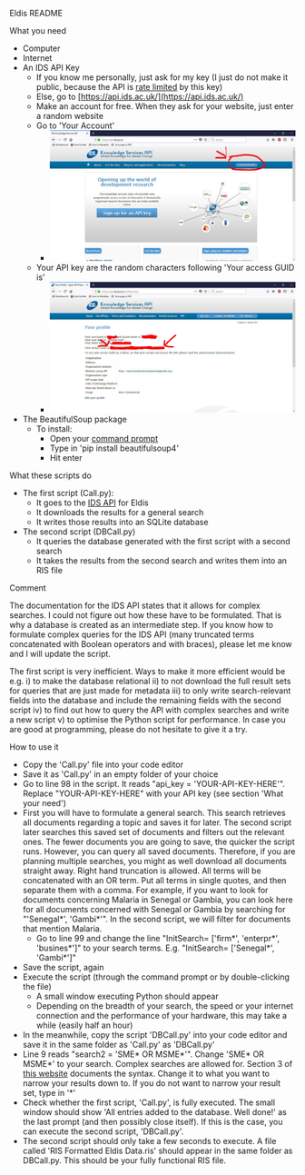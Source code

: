 

Eldis README

What you need

- Computer
- Internet
- An IDS API Key
  - If you know me personally, just ask for my key (I just do not make it public, because the API is [rate limited](https://en.wikipedia.org/wiki/Rate_limiting) by this key)
  - Else, go to [https://api.ids.ac.uk/](https://api.ids.ac.uk/)
  - Make an account for free. When they ask for your website, just enter a random website
  - Go to &#39;Your Account&#39;
    - ![alt text](https://raw.githubusercontent.com/Haay2/RIS_Exporter/Beta/For_Presentation/IDS%20API%20Your%20Account%20Button.JPG)
  - Your API key are the random characters following &#39;Your access GUID is&#39;
    - ![alt text](https://raw.githubusercontent.com/Haay2/RIS_Exporter/Beta/For_Presentation/IDS%20API%20API%20Key%20site.JPG)
- The BeautifulSoup package
  - To install:
    - Open your [command prompt](https://www.lifewire.com/how-to-open-command-prompt-2618089)
    - Type in &#39;pip install beautifulsoup4&#39;
    - Hit enter

What these scripts do

- The first script (Call.py):
  - It goes to the [IDS API](https://api.ids.ac.uk/) for Eldis
  - It downloads the results for a general search
  - It writes those results into an SQLite database
- The second script (DBCall.py)
  - It queries the database generated with the first script with a second search
  - It takes the results from the second search and writes them into an RIS file

Comment

The documentation for the IDS API states that it allows for complex searches. I could not figure out how these have to be formulated. That is why a database is created as an intermediate step. If you know how to formulate complex queries for the IDS API (many truncated terms concatenated with Boolean operators and with braces), please let me know and I will update the script.

The first script is very inefficient. Ways to make it more efficient would be e.g. i) to make the database relational ii) to not download the full result sets for queries that are just made for metadata iii) to only write search-relevant fields into the database and include the remaining fields with the second script iv) to find out how to query the API with complex searches and write a new script v) to optimise the Python script for performance. In case you are good at programming, please do not hesitate to give it a try.

How to use it

- Copy the &#39;Call.py&#39; file into your code editor
- Save it as &#39;Call.py&#39; in an empty folder of your choice
- Go to line 98 in the script. It reads &quot;api\_key = &#39;YOUR-API-KEY-HERE&#39;&quot;. Replace &quot;YOUR-API-KEY-HERE&quot; with your API key (see section &#39;What your need&#39;)
- First you will have to formulate a general search. This search retrieves all documents regarding a topic and saves it for later. The second script later searches this saved set of documents and filters out the relevant ones. The fewer documents you are going to save, the quicker the script runs. However, you can query all saved documents. Therefore, if you are planning multiple searches, you might as well download all documents straight away. Right hand truncation is allowed. All terms will be concatenated with an OR term. Put all terms in single quotes, and then separate them with a comma.
For example, if you want to look for documents concerning Malaria in Senegal or Gambia, you can look here for all documents concerned with Senegal or Gambia by searching for &quot;&#39;Senegal\*&#39;, &#39;Gambi\*&#39;&quot;. In the second script, we will filter for documents that mention Malaria.
  - Go to line 99 and change the line &quot;InitSearch= [&#39;firm\*&#39;, &#39;enterpr\*&#39;, &#39;busines\*&#39;]&quot; to your search terms. E.g. &quot;InitSearch= [&#39;Senegal\*&#39;, &#39;Gambi\*&#39;]&quot;
- Save the script, again
- Execute the script (through the command prompt or by double-clicking the file)
  - A small window executing Python should appear
  - Depending on the breadth of your search, the speed or your internet connection and  the performance of your hardware, this may take a while (easily half an hour)
- In the meanwhile, copy the script &#39;DBCall.py&#39; into your code editor and save it in the same folder as &#39;Call.py&#39; as &#39;DBCall.py&#39;
- Line 9 reads &quot;search2 = &#39;SME\* OR MSME\*&#39;&quot;. Change &#39;SME\* OR MSME\*&#39; to your search. Complex searches are allowed for. Section 3 of [this website](https://www.sqlite.org/fts3.html) documents the syntax. Change it to what you want to narrow your results down to. If you do not want to narrow your result set, type in &#39;\*&#39;
- Check whether the first script, &#39;Call.py&#39;, is fully executed. The small window should show &#39;All entries added to the database. Well done!&#39; as the last prompt (and then possibly close itself). If this is the case, you can execute the second script, &#39;DBCall.py&#39;.
- The second script should only take a few seconds to execute. A file called &#39;RIS Formatted Eldis Data.ris&#39; should appear in the same folder as DBCall.py. This should be your fully functional RIS file.

